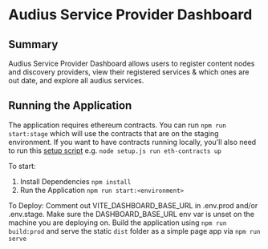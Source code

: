 # Audius Service Provider Dashboard

## Summary
Audius Service Provider Dashboard allows users to register content nodes and discovery providers, 
view their registered services & which ones are out date, and explore all audius services.

## Running the Application
The application requires ethereum contracts.
You can run `npm run start:stage` which will use the contracts that are on the staging environment.
If you want to have contracts running locally, you'll also need to run this [setup script](https://github.com/AudiusProject/audius-protocol/blob/master/service-commands/scripts/setup.js) e.g. `node setup.js run eth-contracts up`

To start:
1. Install Dependencies `npm install`
2. Run the Application `npm run start:<environment>`

To Deploy:
Comment out VITE_DASHBOARD_BASE_URL in .env.prod and/or .env.stage. Make sure the DASHBOARD_BASE_URL env var is unset on the machine you are deploying on. Build the application using `npm run build:prod` and serve the static `dist` folder as a simple page app via `npm run serve`
 
